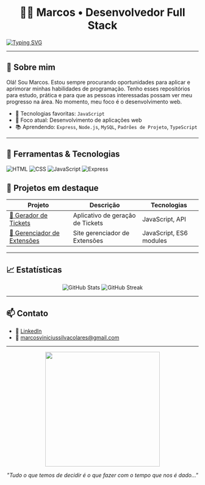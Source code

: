 <h1 align="center">👨‍💻 Marcos • Desenvolvedor Full Stack</h1>

[![Typing SVG](https://readme-typing-svg.demolab.com/?font=Fira+Code&color=00F7FF&size=22&center=true&vCenter=true&width=999&lines=Bem-vindo+ao+meu+portfólio!;Desenvolvedor+Full+Stack)](https://git.io/typing-svg)

---

## 🚀 Sobre mim

Olá! Sou Marcos. Estou sempre procurando oportunidades para aplicar e aprimorar minhas habilidades de programação. Tenho esses repositórios para estudo, prática e para que as pessoas interessadas possam ver meu progresso na área. No momento, meu foco é o desenvolvimento web.

- 🔧 Tecnologias favoritas: `JavaScript`
- 🎯 Foco atual: Desenvolvimento de aplicações web
- 📚 Aprendendo: `Express`, `Node.js`, `MySQL`, `Padrões de Projeto`, `TypeScript`

---

## 🧰 Ferramentas & Tecnologias

![HTML](https://img.shields.io/badge/-HTML5-E34F26?style=flat&logo=html5&logoColor=white)
![CSS](https://img.shields.io/badge/-CSS3-1572B6?style=flat&logo=css3&logoColor=white)
![JavaScript](https://img.shields.io/badge/-JavaScript-F7DF1E?style=flat&logo=javascript&logoColor=black)
![Express](https://img.shields.io/badge/-Express.js-008000?style=flat&logo=express&logoColor=white)

## 📂 Projetos em destaque

| Projeto | Descrição | Tecnologias |
|--------|-----------|-------------|
| [🔗 Gerador de Tickets](https://avantiermv.github.io/conference-ticket-generator-main/) | Aplicativo de geração de Tickets | JavaScript, API |
| [🔗 Gerenciador de Extensões ](https://avantiermv.github.io/browser-extensions-manager-ui-main/) | Site gerenciador de Extensões | JavaScript, ES6 modules |

---

## 📈 Estatísticas

<p align="center">
  <img src="https://github-readme-stats.vercel.app/api?username=Avantiermv&show_icons=true&theme=radical" alt="GitHub Stats" />
  <img src="https://github-readme-streak-stats.herokuapp.com/?user=Avantiermv&theme=radical" alt="GitHub Streak" />
</p>

---

## 📫 Contato

- 💼 [LinkedIn](https://www.linkedin.com/in/marcos-v-94535322b/)
- 📧 marcosviniciussilvacolares@gmail.com

---

<p align="center">
  <img src="https://media.giphy.com/media/qgQUggAC3Pfv687qPC/giphy.gif" width="300" />
</p>

<p align="center"><i>"Tudo o que temos de decidir é o que fazer com o tempo que nos é dado..."</i></p>
